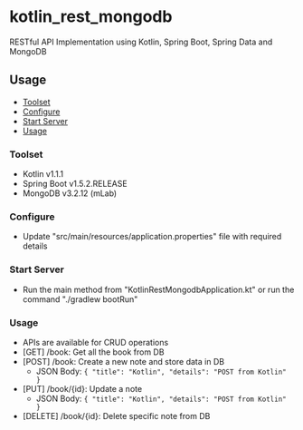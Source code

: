 # kotlin_rest_mongodb
RESTful API Implementation using Kotlin, Spring Boot, Spring Data and MongoDB

## Usage
- [Toolset](#toolset)
- [Configure](#configure)
- [Start Server](#start-server)
- [Usage](#usage)


### Toolset
- Kotlin v1.1.1
- Spring Boot v1.5.2.RELEASE
- MongoDB v3.2.12 (mLab)

### Configure
- Update "src/main/resources/application.properties" file with required details

### Start Server
- Run the main method from "KotlinRestMongodbApplication.kt" or run the command "./gradlew bootRun"

### Usage
- APIs are available for CRUD operations
- [GET] /book: Get all the book from DB
- [POST] /book: Create a new note and store data in DB
    - JSON Body: ```{
                 	    "title": "Kotlin",
                    	"details": "POST from Kotlin"
                    }```
- [PUT] /book/{id}: Update a note
    - JSON Body: ```{
                    	"title": "Kotlin",
                    	"details": "POST from Kotlin"
                    }```
- [DELETE] /book/{id}: Delete specific note from DB
